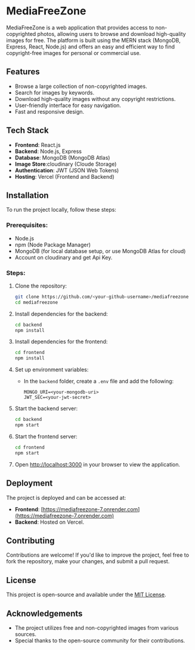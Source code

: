 # MediaFreeZone

MediaFreeZone is a web application that provides access to non-copyrighted photos, allowing users to browse and download high-quality images for free. The platform is built using the MERN stack (MongoDB, Express, React, Node.js) and offers an easy and efficient way to find copyright-free images for personal or commercial use.

## Features
- Browse a large collection of non-copyrighted images.
- Search for images by keywords.
- Download high-quality images without any copyright restrictions.
- User-friendly interface for easy navigation.
- Fast and responsive design.

## Tech Stack
- **Frontend**: React.js
- **Backend**: Node.js, Express
- **Database**: MongoDB (MongoDB Atlas)
- **Image Store**:cloudinary (Cloude Storage)
- **Authentication**: JWT (JSON Web Tokens)
- **Hosting**: Vercel (Frontend and Backend)

## Installation

To run the project locally, follow these steps:

### Prerequisites:
- Node.js
- npm (Node Package Manager)
- MongoDB (for local database setup, or use MongoDB Atlas for cloud)
- Account on cloudinary and get Api Key.

### Steps:

1. Clone the repository:

   ```bash
   git clone https://github.com/<your-github-username>/mediafreezone
   cd mediafreezone
   ```

2. Install dependencies for the backend:

   ```bash
   cd backend
   npm install
   ```

3. Install dependencies for the frontend:

   ```bash
   cd frontend
   npm install
   ```

4. Set up environment variables:
   - In the `backend` folder, create a `.env` file and add the following:
     ```env
     MONGO_URI=<your-mongodb-uri>
     JWT_SEC=<your-jwt-secret>
     ```

5. Start the backend server:

   ```bash
   cd backend
   npm start
   ```

6. Start the frontend server:

   ```bash
   cd frontend
   npm start
   ```

7. Open [http://localhost:3000](http://localhost:3000) in your browser to view the application.

## Deployment

The project is deployed and can be accessed at:

- **Frontend**: [https://mediafreezone-7.onrender.com](https://mediafreezone-7.onrender.com)
- **Backend**: Hosted on Vercel.

## Contributing

Contributions are welcome! If you'd like to improve the project, feel free to fork the repository, make your changes, and submit a pull request.

## License

This project is open-source and available under the [MIT License](LICENSE).

## Acknowledgements
- The project utilizes free and non-copyrighted images from various sources.
- Special thanks to the open-source community for their contributions.
